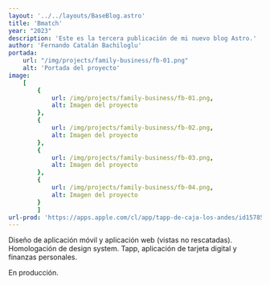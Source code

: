 ```yaml
---
layout: '../../layouts/BaseBlog.astro'
title: 'Bmatch'
year: "2023"
description: 'Este es la tercera publicación de mi nuevo blog Astro.'
author: 'Fernando Catalán Bachiloglu'
portada: 
    url: "/img/projects/family-business/fb-01.png"
    alt: 'Portada del proyecto'
image:
    [
        {
            url: /img/projects/family-business/fb-01.png,
            alt: Imagen del proyecto
        },
        {
            url: /img/projects/family-business/fb-02.png,
            alt: Imagen del proyecto
        },
        {
            url: /img/projects/family-business/fb-03.png,
            alt: Imagen del proyecto
        },
        {
            url: /img/projects/family-business/fb-04.png,
            alt: Imagen del proyecto
        }
        ]
url-prod: 'https://apps.apple.com/cl/app/tapp-de-caja-los-andes/id1578548929'
---
```

Diseño de aplicación móvil y aplicación web (vistas no rescatadas). Homologación de design system. Tapp, aplicación de tarjeta digital y finanzas personales.

En producción.